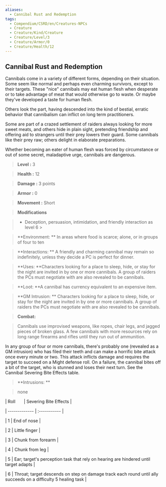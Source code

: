 ```yaml
---
aliases:
  - Cannibal Rust and Redemption
tags:
  - Compendium/CSRD/en/Creatures-NPCs
  - Creature
  - Creature/Kind/Creature
  - Creature/Level/3
  - Creature/Armor/0
  - Creature/Health/12
---
```

  
    
## Cannibal Rust and Redemption    
Cannibals come in a variety of different forms, depending on their situation. Some seem like normal and perhaps even charming survivors, except to their targets. These "nice" cannibals may eat human flesh when desperate or to take advantage of meat that would otherwise go to waste. Or maybe they've developed a taste for human flesh.   
Others look the part, having descended into the kind of bestial, erratic behavior that cannibalism can inflict on long term practitioners.   
Some are part of a crazed settlement of raiders always looking for more sweet meats, and others hide in plain sight, pretending friendship and offering aid to strangers until their prey lowers their guard. Some cannibals like their prey raw; others delight in elaborate preparations.   
Whether becoming an eater of human flesh was forced by circumstance or out of some secret, maladaptive urge, cannibals are dangerous.    
  
    
> **Level :** 3    
> **Health :** 12    
> **Damage :** 3 points    
> **Armor :** 0    
> **Movement :** Short    
> **Modifications**    
>- Deception, persuasion, intimidation, and friendly interaction as level 6 >  
>    
> **Environment: ** In areas where food is scarce; alone, or in groups of four to ten    
> **Interactions: ** A friendly and charming cannibal may remain so indefinitely, unless they decide a PC is perfect for dinner.    
> **Uses: **Characters looking for a place to sleep, hide, or stay for the night are invited in by one or more cannibals. A group of raiders the PCs must negotiate with are also revealed to be cannibals.    
> **Loot: **A cannibal has currency equivalent to an expensive item.    
> **GM Intrusion: ** Characters looking for a place to sleep, hide, or stay for the night are invited in by one or more cannibals. A group of raiders the PCs must negotiate with are also revealed to be cannibals.    
  
> **Combat:**   
> Cannibals use improvised weapons, like ropes, chair legs, and jagged pieces of broken glass. A few cannibals with more resources rely on long range firearms and rifles until they run out of ammunition.   
In any group of four or more cannibals, there's probably one (revealed as a GM intrusion) who has filed their teeth and can make a horrific bite attack once every minute or two. This attack inflicts damage and requires the target to succeed on a Might defense roll. On a failure, the cannibal bites off a bit of the target, who is stunned and loses their next turn. See the Cannibal Severing Bite Effects table.    
    
  
> **Intrusions: **   
> none    
    
  
|  Roll &nbsp; &nbsp; &nbsp; | Severing Bite Effects  |    
| ------------- | :----------- |    
| 1 | End of nose |    
| 2 | Little finger |    
| 3 | Chunk from forearm |    
| 4 | Chunk from leg |    
| 5 | Ear; target's perception task that rely on hearing are hindered until target adapts |    
| 6 | Throat; target descends on step on damage track each round until ally succeeds on a difficulty 5 healing task |